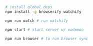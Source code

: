 ```bash
# install global deps
npm install -g browserify watchify
```

```bash
npm run watch # run watchify
```

```bash
npm start # start server w/ nodemon
```

```bash
npm run browser # to run browser sync
```
